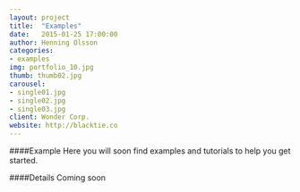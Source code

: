 ```yaml
---
layout: project
title:  "Examples"
date:   2015-01-25 17:00:00
author: Henning Olsson
categories:
- examples
img: portfolio_10.jpg
thumb: thumb02.jpg
carousel:
- single01.jpg
- single02.jpg
- single03.jpg
client: Wonder Corp.
website: http://blacktie.co
---
```

####Example
Here you will soon find examples and tutorials to help you get started.

####Details
Coming soon
